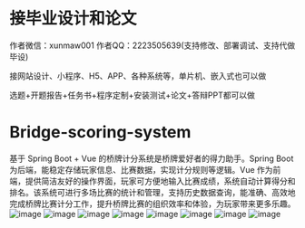 # 接毕业设计和论文
作者微信：xunmaw001  作者QQ：2223505639(支持修改、部署调试、支持代做毕设)

接网站设计、小程序、H5、APP、各种系统等，单片机、嵌入式也可以做

选题+开题报告+任务书+程序定制+安装测试+论文+答辩PPT都可以做
# Bridge-scoring-system
基于 Spring Boot + Vue 的桥牌计分系统是桥牌爱好者的得力助手。Spring Boot 为后端，能稳定存储玩家信息、比赛数据，实现计分规则等逻辑。Vue 作为前端，提供简洁友好的操作界面，玩家可方便地输入比赛成绩，系统自动计算得分和排名。该系统可进行多场比赛的统计和管理，支持历史数据查询，能准确、高效地完成桥牌比赛计分工作，提升桥牌比赛的组织效率和体验，为玩家带来更多乐趣。
![image](https://github.com/user-attachments/assets/52ff0f5f-b828-450f-9af5-5844a16293ff)
![image](https://github.com/user-attachments/assets/48489987-309a-4b40-adfd-3274dfb79f4e)
![image](https://github.com/user-attachments/assets/29dd78a2-ea81-47a0-8d21-7da411db485a)
![image](https://github.com/user-attachments/assets/d6f738ac-d6c6-4ba7-803c-cdbae767e7d5)
![image](https://github.com/user-attachments/assets/4cef8fce-0b76-41c5-8402-26a3d007b6a8)
![image](https://github.com/user-attachments/assets/3abc5a17-e3e3-44cc-907d-d3858a2b3dd7)
![image](https://github.com/user-attachments/assets/10b66ee9-193b-4d49-98f8-c4fd1086f845)
![image](https://github.com/user-attachments/assets/cd44defc-796c-4f61-a65c-9f3f416467d6)
